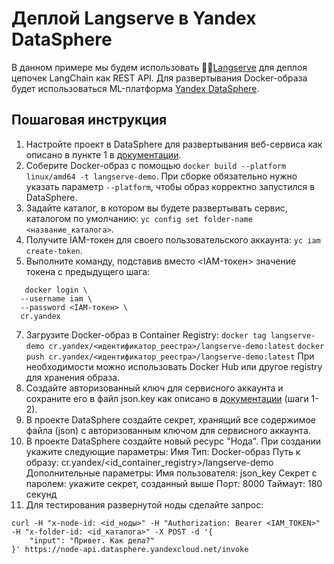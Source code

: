 # Деплой Langserve в Yandex DataSphere

В данном примере мы будем использовать 🦜️🏓[Langserve](https://github.com/langchain-ai/langserve?ref=blog.langchain.dev) для деплоя цепочек LangChain как REST API. Для развертывания Docker-образа будет использоваться ML-платформа [Yandex DataSphere](https://cloud.yandex.ru/ru/services/datasphere).

## Пошаговая инструкция

1. Настройте проект в DataSphere для развертывания веб-сервиса как описано в пункте 1 в [документации](https://cloud.yandex.ru/ru/docs/datasphere/tutorials/node-from-docker). 
2. Соберите Docker-образ с помощью `docker build --platform linux/amd64 -t langserve-demo`. При сборке обязательно нужно указать параметр `--platform`, чтобы образ корректно запустился в DataSphere. 
3. Задайте каталог, в котором вы будете развертывать сервис, каталогом по умолчанию: `yc config set folder-name <название_каталога>`.
4. Получите IAM-токен для своего пользовательского аккаунта: `yc iam create-token`.
5. Выполните команду, подставив вместо <IAM-токен> значение токена с предыдущего шага:
```   
   docker login \
  --username iam \
  --password <IAM-токен> \
  cr.yandex
```
7. Загрузите Docker-образ в Container Registry:
`docker tag langserve-demo cr.yandex/<идентификатор_реестра>/langserve-demo:latest`
`docker push cr.yandex/<идентификатор_реестра>/langserve-demo:latest`
При необходимости можно использовать Docker Hub или другое registry для хранения образа.
8. Создайте авторизованный ключ для сервисного аккаунта и сохраните его в файл json.key как описано в [документации](https://cloud.yandex.ru/ru/docs/cli/operations/authentication/service-account) (шаги 1-2).
9. В проекте DataSphere создайте секрет, хранящий все содержимое файла (json) с авторизованным ключом для сервисного аккаунта.
10. В проекте DataSphere создайте новый ресурс "Нода". При создании укажите следующие параметры:
Имя
Тип: Docker-образ
Путь к образу: cr.yandex/<id_container_registry>/langserve-demo
Дополнительные параметры:
Имя пользователя: json_key
Секрет с паролем: укажите секрет, созданный выше
Порт: 8000
Таймаут: 180 секунд
11. Для тестирования развернутой ноды сделайте запрос: 
```
curl -H "x-node-id: <id_ноды>" -H "Authorization: Bearer <IAM_TOKEN>" -H "x-folder-id: <id_каталога>" -X POST -d '{
    "input": "Привет. Как дела?"
}' https://node-api.datasphere.yandexcloud.net/invoke
```
